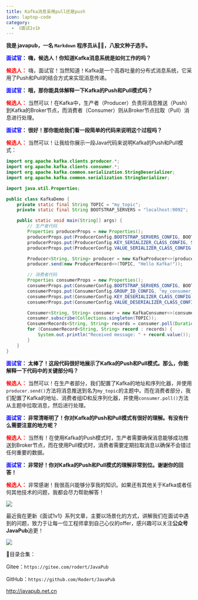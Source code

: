 ```yaml
---
title: Kafka消息采用pull还是push
icon: laptop-code
category:
  - 《面试1v1》
---
```








**我是 javapub，一名 `Markdown` 程序员从👨‍💻，八股文种子选手。**



**<font color=blue>面试官</font>： 嗨，候选人！你知道Kafka消息系统是如何工作的吗？**


**<font color=red>候选人：</font>** 嗨，面试官！当然知道！Kafka是一个高吞吐量的分布式消息系统，它采用了Push和Pull的结合方式来实现消息传递。


**<font color=blue>面试官</font>： 哦，那你能具体解释一下Kafka的Push和Pull模式吗？**


**<font color=red>候选人：</font>** 当然可以！在Kafka中，生产者（Producer）负责将消息推送（Push）到Kafka的Broker节点，而消费者（Consumer）则从Broker节点拉取（Pull）消息进行处理。


**<font color=blue>面试官</font>： 很好！那你能给我们看一段简单的代码来说明这个过程吗？**


**<font color=red>候选人：</font>** 当然可以！让我给你展示一段Java代码来说明Kafka的Push和Pull模式：

```java
import org.apache.kafka.clients.producer.*;
import org.apache.kafka.clients.consumer.*;
import org.apache.kafka.common.serialization.StringDeserializer;
import org.apache.kafka.common.serialization.StringSerializer;

import java.util.Properties;

public class KafkaDemo {
    private static final String TOPIC = "my_topic";
    private static final String BOOTSTRAP_SERVERS = "localhost:9092";

    public static void main(String[] args) {
        // 生产者代码
        Properties producerProps = new Properties();
        producerProps.put(ProducerConfig.BOOTSTRAP_SERVERS_CONFIG, BOOTSTRAP_SERVERS);
        producerProps.put(ProducerConfig.KEY_SERIALIZER_CLASS_CONFIG, StringSerializer.class.getName());
        producerProps.put(ProducerConfig.VALUE_SERIALIZER_CLASS_CONFIG, StringSerializer.class.getName());

        Producer<String, String> producer = new KafkaProducer<>(producerProps);
        producer.send(new ProducerRecord<>(TOPIC, "Hello Kafka!"));

        // 消费者代码
        Properties consumerProps = new Properties();
        consumerProps.put(ConsumerConfig.BOOTSTRAP_SERVERS_CONFIG, BOOTSTRAP_SERVERS);
        consumerProps.put(ConsumerConfig.GROUP_ID_CONFIG, "my_consumer_group");
        consumerProps.put(ConsumerConfig.KEY_DESERIALIZER_CLASS_CONFIG, StringDeserializer.class.getName());
        consumerProps.put(ConsumerConfig.VALUE_DESERIALIZER_CLASS_CONFIG, StringDeserializer.class.getName());

        Consumer<String, String> consumer = new KafkaConsumer<>(consumerProps);
        consumer.subscribe(Collections.singleton(TOPIC));
        ConsumerRecords<String, String> records = consumer.poll(Duration.ofMillis(1000));
        for (ConsumerRecord<String, String> record : records) {
            System.out.println("Received message: " + record.value());
        }
    }
}
```


**<font color=blue>面试官</font>： 太棒了！这段代码很好地展示了Kafka的Push和Pull模式。那么，你能解释一下代码中的关键部分吗？**


**<font color=red>候选人：</font>** 当然可以！在生产者部分，我们配置了Kafka的地址和序列化器，并使用`producer.send()`方法将消息推送到名为`my_topic`的主题中。而在消费者部分，我们配置了Kafka的地址、消费者组ID和反序列化器，并使用`consumer.poll()`方法从主题中拉取消息，然后进行处理。


**<font color=blue>面试官</font>： 非常清晰明了！你对Kafka的Push和Pull模式有很好的理解。有没有什么需要注意的地方呢？**


**<font color=red>候选人：</font>** 当然有！在使用Kafka的Push模式时，生产者需要确保消息能够成功推送到Broker节点，而在使用Pull模式时，消费者需要定期拉取消息以确保不会错过任何重要的数据。


**<font color=blue>面试官</font>： 非常好！你对Kafka的Push和Pull模式的理解非常到位。谢谢你的回答！**


**<font color=red>候选人：</font>** 非常感谢！我很高兴能够分享我的知识。如果还有其他关于Kafka或者任何其他技术的问题，我都会尽力帮助解答！



![](https://ghproxy.com/https://raw.githubusercontent.com/Rodert/javapub_oss/main/other/40.jpg?raw=true)


最近我在更新《面试1v1》系列文章，主要以场景化的方式，讲解我们在面试中遇到的问题，致力于让每一位工程师拿到自己心仪的offer，感兴趣可以关注**公众号JavaPub**追更！


![](https://ghproxy.com/https://raw.githubusercontent.com/Rodert/javapub_oss/main/common/javapub-qr-code.png?raw=true)


🎁目录合集：

Gitee：`https://gitee.com/rodert/JavaPub`

GitHub：`https://github.com/Rodert/JavaPub`


<http://javapub.net.cn>

